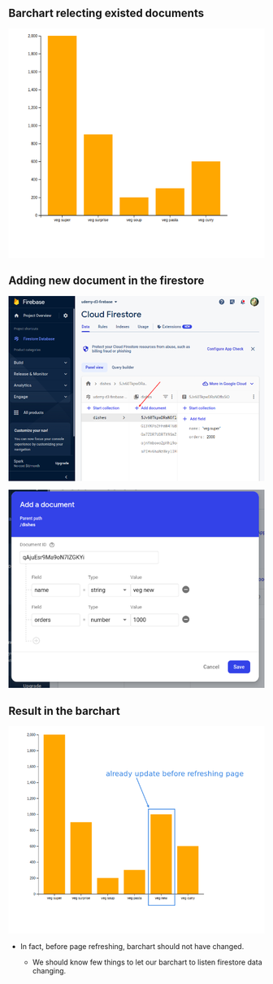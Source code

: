 ## **Barchart relecting existed documents**

![existed data](./pic/01.png) 

## **Adding new document in the firestore**

![add new document in firestore](./pic/02.png) 

![fill new contents of new document](./pic/03.png) 

## **Result in the barchart**

![barchart already update before refreshing](./pic/04.png) 

- In fact, before page refreshing, barchart should not have changed.

  - We should know few things to let our barchart to listen firestore data changing.
